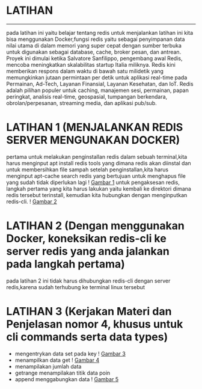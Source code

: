 # LATIHAN
---
pada latihan ini yaitu belajar tentang redis untuk menjalankan latihan ini kita bisa menggunakan Docker,fungsi redis yaitu sebagai penyimpanan data nilai utama di dalam memori yang super cepat dengan sumber terbuka untuk digunakan sebagai database, cache, broker pesan, dan antrean. Proyek ini dimulai ketika Salvatore Sanfilippo, pengembang awal Redis, mencoba meningkatkan skalabilitas startup Italia miliknya. Redis kini memberikan respons dalam waktu di bawah satu milidetik yang memungkinkan jutaan permintaan per detik untuk aplikasi real-time pada Permainan, Ad-Tech, Layanan Finansial, Layanan Kesehatan, dan IoT. Redis adalah pilihan populer untuk caching, manajemen sesi, permainan, papan peringkat, analisis real-time, geospasial, tumpangan berkendara, obrolan/perpesanan, streaming media, dan aplikasi pub/sub.


# LATIHAN 1 (MENJALANKAN REDIS SERVER MENGUNAKAN DOCKER)

pertama untuk melakukan penginstallan redis dalam sebuah terminal,kita harus menginput apt install redis tools yang dimana redis akan diinstal 
dan untuk membersihkan file sampah setelah penginstallan,kita harus menginput apt-cache search redis yang bertujuan untuk menghapus file yang sudah tidak diperlukan lagi
! [Gambar 1](Screenshot_3.png)
untuk pengaksesan redis, langkah pertama yang kita harus lakukan yaitu kembali ke direktori dimana redis tersebut terinstall, kemudian kita hubungkan dengan menginputkan redis-cli.
! [Gambar 2](Screenshot_5.png) 


# LATIHAN 2 (Dengan menggunakan Docker, koneksikan redis-cli ke server redis yang anda jalankan pada langkah pertama)

pada latihan 2 ini tidak harus dihubungkan redis-cli dengan server redis,karena sudah terhubung ke terminal linux tersebut

# LATIHAN 3 (Kerjakan Materi dan Penjelasan nomor 4, khusus untuk cli commands serta data types)

- mengentrykan data set pada key
! [Gambar 3](Screenshot_6.png)
- menampilkan data get 
! [Gambar 4](Screenshot_7.png)
- menampilakan jumlah data
- getrange menampilakan titik data poin 
- append menggabungkan data
! [Gambar 5](Screenshot_8.png)